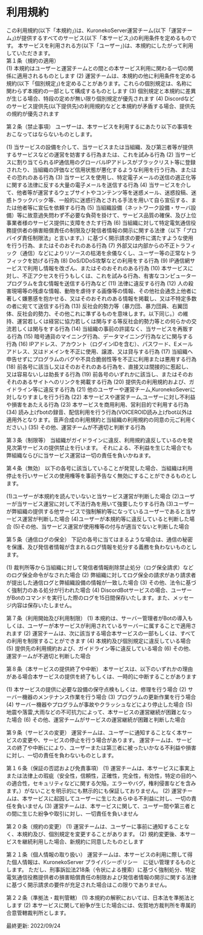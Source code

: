 
# 利用規約
この利用規約(以下「本規約」)は、KuronekoServer運営チーム(以下「運営チーム」)が提供するすべてのサービス(以下「本サービス」)の利用条件を定めるものです。 本サービスを利用される方(以下「ユーザー」)は、本規約にしたがって利用していただきます。<br>
第１条（規約の適用）<br>
(1) 本規約はユーザーと運営チームとの間との本サービス利用に関わる一切の関係に適用されるものとします
(2) 運営チームは、本規約の他に利用条件を定める規約(以下「個別規定」)を定めることがあります。これらの個別規定は、名称に関わらず本規約の一部として構成するものとします
(3) 個別規定と本規約に差異が生じる場合、特段の定めが無い限り個別規定が優先されます
(4) Discordなどのサービス提供先(以下提供先)の利用規約などと本規約が矛盾する場合、提供先の規約が優先されます

第２条（禁止事項）
ユーザーは、本サービスを利用するにあたり以下の事項をおこなってはならないものとします。

(1) 当サービスの設備を介して、当サービスまたは当組織、及び第三者等が提供するサービスなどの運営を妨害する行為または、これを試みる行為
(2) 当サービスに割り当てられるIP通信用のグローバルIPアドレスがブラックリスト等に登録されたり、当組織の評価など信用状態が悪化するような利用を行う行為、またはその恐れのある行為
(3) 当サービスを使用し、特定電子メールの送信の適正化等に関する法律に反する大量の電子メールを送信する行為
(4) 当サービスを介して、他者等が運営するウェブサイトやコンテンツ等を迷惑メール、迷惑投稿、迷惑トラックバック等、一般的に迷惑行為とされる手法を用いて自ら宣伝する、または他者等に宣伝を依頼する行為
(5) 当組織設備（ネットワーク設備・サーバ設備）等に故意過失問わず不必要な負荷を掛けて、サービス品質の確保、及び上位事業者様のサービス提供に支障をきたす行為
(6) 当組織に対して特定電気通信役務提供者の損害賠償責任の制限及び発信者情報の開示に関する法律（以下「プロバイダ責任制限法」と言います。）に基づく開示請求の要件に満たすような使用を行う行為、またはそのおそれのある行為
(7) 外部又は内部からの不正トラフィック（通信）などによりリソースの枯渇を余儀なくし、ユーザー等の正常なトラフィックを妨げる行為
(8) DoS/DDoS攻撃などの利用をする行為
(9) IP通信網サービスで利用し情報を改ざん、またはそのおそれのある行為
(10) 本サービスに対し、不正アクセスを行うもしくは、これを試みる行為、有害なコンピュータープログラムを含む情報を送信する行為など
(11) 法律に違反する行為
(12) 人の殺害現場等の残虐な情報、動物を虐待する画像等の情報、その他社会通念上他者に著しく嫌悪感を抱かせる、又はそのおそれのある情報を掲載し、又は不特定多数の者に宛てて送信する行為
(13) 反社会的勢力等（暴力団、暴力団員、右翼団体、反社会的勢力、その他これに準ずるものを意味します。以下同じ。）の維持、運営若しくは経営に協力若しくは関与する等反社会的勢力等との何らかの交流若しくは関与をする行為
(14) 当組織の事前の許諾なく、当サービスを再販する行為
(15) 暗号通貨のマイニング行為、データマイニング行為などに関与する行為
(16) IPアドレス、アカウント（ログインIDを含む）、パスワード、Eメールアドレス、又はドメインを不正に使用、譲渡、又は貸与する行為
(17) 当組織へ申告せずにプログラムのバグや不具合脆弱性等を不正に利用または悪用する行為
(18) 前各号に該当し又はそのおそれのある行為を、直接又は間接的に惹起し、又は容易ないしは助長する行為
(19) 前各号のいずれかに該当し、またはそのおそれのあるサイトへのリンクを掲載する行為
(20) 提供先の利用規約および、ガイドライン等に違反する行為
(21) 他のユーザーや運営チーム,KuronekoSeverに対しなりすましを行う行為
(22) 本サービスや運営チーム,ユーザーに対し不利益や損害をあたえる行為
(23) 本サービスを商用利用、営利目的で利用する行為
(34) 読み上げbotの録音、配信利用を行う行為(VOICEROID読み上げbot以外は適用外となります。音声合成の利用規約と当組織の利用規約の同意の元ご利用ください。)
(35) その他、運営チームが不適切と判断する行為

第３条（制限等）
当組織がガイドラインに違反、利用規約違反しているのを発見次第サービスの提供禁止を行います。
それによる、不利益を生じた場合でも弊組織ならびに当サービス運営は一切の責任を負いかねます。

第４条（無効）
以下の各号に該当していることが発覚した場合、当組織は利用停止を行いサービスの使用権等を事前予告なく無効にすることができるものとします。

(1)ユーザーが本規約を読んでいないと当サービス運営が判断した場合
(2)ユーザーが当サービス運営に対して不法行為を用いて強要したりする行為
(3)ユーザーが弊組織の提供する他サービスで強制解約等になっているユーザーであると当サービス運営が判断した場合
(4)ユーザーが本規約等に違反していると判断した場合
(5)その他、当サービス運営が使用権等の付与が適当でないと判断した場合

第５条（通信ログの保全）
下記の各号に当てはまるような場合は、通信の秘密を保護、及び発信者情報が含まれるログ情報を処分する義務を負わないものとします。

(1) 裁判所等から当組織に対して発信者情報削除禁止処分（ログ保全請求）などのログ保全命令がなされた場合
(2) 弊組織に対してログ保全の請求があり請求者が提出した通信ログと弊組織設備の情報が一致した場合
(3) その他、法令に基づく強制力のある処分が行われた場合
(4) DiscordBotサービスの場合、ユーザーがBotのコマンドを実行した際のログを15日間保存いたします。また、メッセージ内容は保存いたしません。

第７条（利用開始及び利用制限）
(1) 本規約は、サーバー管理者がBotの導入もしくは、ユーザーが本サービスが利用されているサーバーに属することで適用されます
(2) 運営チームは、次に該当する場合本サービスの一部もしくは、すべての利用を制限することができます
(4) 本規約及び個別規定に違反している場合
(5) 提供先の利用規約および、ガイドライン等に違反している場合
(6) その他、運営チームが不適切と判断した場合

第８条（本サービスの提供終了や中断）
本サービスは、以下のいずれかの理由がある場合本サービスの提供を終了もしくは、一時的に中断することがあります

(1) 本サービスの提供に必要な設備の保守点検もしくは、修理を行う場合
(2) サーバー機器のメンテナンス作業を行う場合
(3) プログラムの更新作業を行う場合
(4) サーバー機器やプログラムが事故やクラッシュなどにより停止した場合
(5) 地震や落雷,大雨などの不可抗力によって、本サービスの運営継続が困難となった場合
(6) その他、運営チームがサービスの運営継続が困難と判断した場合

第９条（サービスの変更）
運営チームは、ユーザーに通知することなく本サービスの変更や、サービスの停止を行う場合があります。
運営チームは、サービスの終了や中断ににより、ユーザーまたは第三者に被ったいかなる不利益や損害に対し、一切の責任を負わないものとします。

第１６条（保証の否認および免責事項）
(1) 運営チームは、本サービスに事実上または法律上の瑕疵（安全性，信頼性，正確性，完全性，有効性，特定の目的への適合性，セキュリティなどに関する欠陥，エラーやバグ，権利侵害などを含みます。）がないことを明示的にも黙示的にも保証しておりません。
(2) 運営チームは、本サービスに起因してユーザーに生じたあらゆる不利益に対し、一切の責任を負いません
(3) 運営チームは、本サービスに関して、ユーザー間や第三者との間に生じた紛争や取引に対し、一切責任を負いません

第２０条（規約の変更）
(1) 運営チームは、ユーザーに事前に通知することなく、本規約及び、個別規定を変更することがあります。
(2) 規約変更後、本サービスを継続利用した場合、新規約に同意したものとします

第２１条（個人情報の取り扱い）
運営チームは、本サービスの利用に際して得た個人情報は、KuronekoServer プライバシーポリシー　に従い管理するものとします。
ただし、刑事訴訟法218条（令状による捜索）に基づく強制処分、特定電気通信役務提供者の損害賠償責任の制限および発信者情報の開示に関する法律に基づく開示請求の要件が充足された場合はこの限りでありません。

第２２条（準拠法・裁判管轄）
(1) 本規約の解釈においては、日本法を準拠法とします
(2) 本サービスに関して紛争が生じた場合には、佐賀地方裁判所を専属的合意管轄裁判所とします。

最終更新: 2022/09/24
